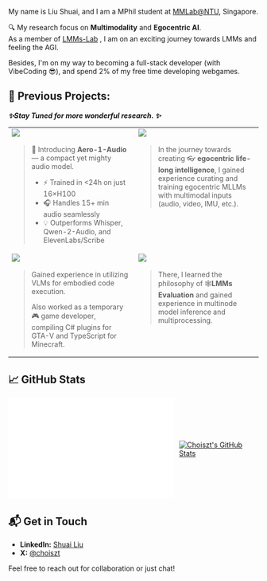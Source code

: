 <p>My name is Liu Shuai, and I am a MPhil student at <a href="https://www.mmlab-ntu.com/" target="_blank">MMLab@NTU</a>, Singapore.</p>

<p>🔍 My research focus on <strong>Multimodality</strong> and <strong>Egocentric AI</strong>.<br>
As a member of  <a href="https://www.lmms-lab.com/" target="_blank">LMMs-Lab</a> , I am on an exciting journey towards LMMs and feeling the AGI.</p>
Besides, I'm on my way to becoming a full-stack developer (with VibeCoding 😎), and spend 2% of my free time developing webgames.

<h2>🚀 Previous Projects:</h2>
<p><strong><em>✨Stay Tuned for more wonderful research. ✨</em></strong></p>

<table>
  <tr>
    <td style="vertical-align: top; width: 50%; padding-right: 10px;">
      <a href="https://github.com/EvolvingLMMs-Lab/Aero-1">
        <img src="https://github-readme-stats.vercel.app/api/pin?username=EvolvingLMMs-Lab&repo=Aero-1&title_color=fff&icon_color=f9f9f9&text_color=9f9f9f&bg_color=151515"
             style="height: 150px;" />
      </a>
      <blockquote>
        <p>🚀 Introducing <strong>Aero-1-Audio</strong> — a compact yet mighty audio model.</p>
        <ul>
          <li>⚡ Trained in &lt;24h on just 16×H100</li>
          <li>🎧 Handles 15+ min audio seamlessly</li>
          <li>💡 Outperforms Whisper, Qwen-2-Audio, and ElevenLabs/Scribe</li>
        </ul>
      </blockquote>
    </td>
    <td style="vertical-align: top; width: 50%; padding-left: 10px;">
      <a href="https://github.com/EvolvingLMMs-Lab/EgoLife">
        <img src="https://github-readme-stats.vercel.app/api/pin?username=EvolvingLMMs-Lab&repo=EgoLife&title_color=fff&icon_color=f9f9f9&text_color=9f9f9f&bg_color=151515"
             style="height: 150px;" />
      </a>
      <blockquote>
        <p>In the journey towards creating 👓 <strong>egocentric life-long intelligence</strong>, I gained experience curating and training egocentric MLLMs with multimodal inputs (audio, video, IMU, etc.).</p>
      </blockquote>
    </td>
  </tr>
  <tr>
    <td style="vertical-align: top; width: 50%; padding-right: 10px;">
      <a href="https://github.com/dongyh20/Octopus">
        <img src="https://github-readme-stats.vercel.app/api/pin?username=dongyh20&repo=Octopus&title_color=fff&icon_color=f9f9f9&text_color=9f9f9f&bg_color=151515"
             style="height: 150px;" />
      </a>
      <blockquote>
        <p>Gained experience in utilizing VLMs for embodied code execution.</p>
        <p>Also worked as a temporary 🎮 game developer, compiling C# plugins for GTA-V and TypeScript for Minecraft.</p>
      </blockquote>
    </td>
    <td style="vertical-align: top; width: 50%; padding-left: 10px;">
      <a href="https://github.com/EvolvingLMMs-Lab/lmms-eval">
        <img src="https://github-readme-stats.vercel.app/api/pin?username=EvolvingLMMs-Lab&repo=lmms-eval&title_color=fff&icon_color=f9f9f9&text_color=9f9f9f&bg_color=151515"
             style="height: 150px;" />
      </a>
      <blockquote>
        <p>There, I learned the philosophy of 🕸️<strong>LMMs Evaluation</strong> and gained experience in multinode model inference and multiprocessing.</p>
      </blockquote>
    </td>
  </tr>
</table>




<h2>📈 GitHub Stats</h2>

<div style="display: flex; gap: 10px; align-items: center;">
  <a href="https://github.com/choiszt/github-stats">
    <img src="https://github.com/choiszt/github-stats/blob/master/generated/overview.svg#gh-dark-mode-only" 
         alt="GitHub Stats Overview" 
         style="height: 200px;" />
  </a>

  <a href="https://github.com/choiszt">
    <img src="https://github-readme-stats.vercel.app/api?username=choiszt&include_all_commits=true&show_icons=true&title_color=fff&icon_color=79ff97&text_color=9f9f9f&bg_color=151515" 
         alt="Choiszt's GitHub Stats" 
         style="height: 200px;" />
  </a>

</div>

<h2>📬 Get in Touch</h2>

<ul>
  <li><strong>LinkedIn:</strong> <a href="https://www.linkedin.com/in/shuai-liu-21a780286/">Shuai Liu</a></li>
  <li><strong>X:</strong> <a href="https://x.com/choiszt">@choiszt</a></li>
</ul>

<p>Feel free to reach out for collaboration or just chat!</p>